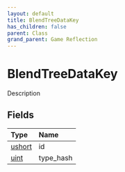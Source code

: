 ```yaml
---
layout: default
title: BlendTreeDataKey
has_children: false
parent: Class
grand_parent: Game Reflection
---
```

# BlendTreeDataKey
Description 

## Fields

| Type | Name |
|:-------------|:--------------|
| [ushort](/docs/game-reflection/enums/ushort) | id |
| [uint](/docs/game-reflection/components/uint) | type_hash |

